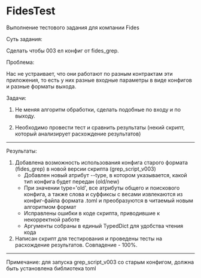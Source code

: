 # FidesTest
Выполнение тестового задания для компании Fides

Суть задания:

Сделать чтобы 003 ел конфиг от fides_grep. 

Проблема:

Нас не устраивает, что они работают по разным контрактам эти приложения, то есть у них разные входные параметры в виде конфигов и разные форматы выхода. 

Задачи:

1. Не меняя алгоритм обработки, сделать подобные по входу и по выходу.

2. Необходимо провести тест и сравнить результаты (некий скрипт, который анализирует расхождение результатов)

--------------------------------------------------------------------------------------------------------------------
Результаты:
1. Добавлена возможность использования конфига старого формата (fides_grep) в новой версии скрипта (grep_script_v003)
   - Добавлен новый атрибут --type, в котором указывается, какой тип конфига будет передан (old/new)
   - При значении type='old', все атрибуты общего и поискового конфига, а также слова и суффиксы с весами извлекаются из конфиг-файла формата .toml и преобразуются в читаемый новым алгоритмом формат
   - Исправлены ошибки в коде скрипта, приводившие к некорректной работе
   - Аргументы собраны в единый TypedDict для удобства чтения кода
2. Написан скрипт для тестирования и проведены тесты на расхождение результатов. Совпадение - 100%.

--------------------------------------------------------------------------------------------------------------------
Примечание: для запуска grep_script_v003 со старым конфигом, должна быть установлена библиотека toml
